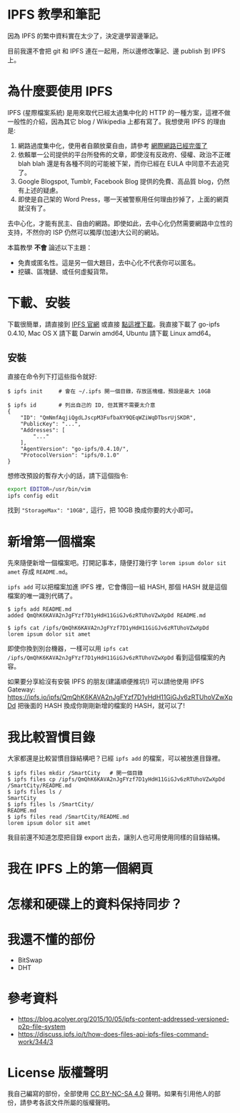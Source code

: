 # IPFS 教學和筆記

因為 IPFS 的繁中資料實在太少了，決定邊學習邊筆記。

目前我還不會把 git 和 IPFS 連在一起用，所以邊修改筆記、邊 publish 到 IPFS 上。

# 為什麼要使用 IPFS

IPFS (星際檔案系統) 是用來取代已經太過集中化的 HTTP 的一種方案，這裡不做一般性的介紹，因為其它 blog / Wikipedia 上都有寫了。我想使用 IPFS 的理由是:
1. 網路過度集中化，使用者自願放棄自由，請參考 [網際網路已經完蛋了](https://www.inside.com.tw/2017/08/07/internet-is-too-centralized)
2. 依賴單一公司提供的平台所發佈的文章，即使沒有反政府、侵權、政治不正確 blah blah 還是有各種不同的可能被下架，而你已經在 EULA 中同意不去追究了。
3. Google Blogspot, Tumblr, Facebook Blog 提供的免費、高品質 blog，仍然有上述的疑慮。
4. 即使是自己架的 Word Press，哪一天被警察用任何理由抄掉了，上面的網頁就沒有了。

去中心化，才能有民主、自由的網路。即使如此，去中心化仍然需要網路中立性的支持，不然你的 ISP 仍然可以獨厚(加速)大公司的網站。

本篇教學 **不會** 論述以下主題：
- 免責或匿名性。這是另一個大題目，去中心化不代表你可以匿名。
- 挖礦、區塊鏈、或任何虛擬貨幣。

# 下載、安裝

下載很簡單，請直接到 [IPFS 官網](https://ipfs.io/) 或直接 [點這裡下載](https://dist.ipfs.io/#go-ipfs)。我直接下載了 go-ipfs 0.4.10, Mac OS X 請下載 Darwin amd64, Ubuntu 請下載 Linux amd64。

## 安裝

直接在命令列下打這些指令就好:
```
$ ipfs init     # 會在 ~/.ipfs 開一個目錄，存放區塊檔，預設是最大 10GB

$ ipfs id       # 列出自己的 ID, 但其實不需要太介意
{
	"ID": "QmNmfAqjiQgdLJscpM3FufbaXY9QEqWZiWqDTbsrUjSKDR",
	"PublicKey": "...",
	"Addresses": [
		"..."
	],
	"AgentVersion": "go-ipfs/0.4.10/",
	"ProtocolVersion": "ipfs/0.1.0"
}
```

想修改預設的暫存大小的話，請下這個指令:
```bash
export EDITOR=/usr/bin/vim
ipfs config edit
```
找到 `"StorageMax": "10GB",` 這行，把 10GB 換成你要的大小即可。

# 新增第一個檔案

先來隨便新增一個檔案吧。打開記事本，隨便打幾行字 `lorem ipsum dolor sit amet` 存成 `README.md`。

`ipfs add` 可以把檔案加進 IPFS 裡，它會傳回一組 HASH, 那個 HASH 就是這個檔案的唯一識別代碼了。
```
$ ipfs add README.md
added QmQhK6KAVA2nJgFYzf7D1yHdH11GiGJv6zRTUhoVZwXpDd README.md

$ ipfs cat /ipfs/QmQhK6KAVA2nJgFYzf7D1yHdH11GiGJv6zRTUhoVZwXpDd
lorem ipsum dolor sit amet
```
即使你換到別台機器，一樣可以用 `ipfs cat /ipfs/QmQhK6KAVA2nJgFYzf7D1yHdH11GiGJv6zRTUhoVZwXpDd` 看到這個檔案的內容。

如果要分享給沒有安裝 IPFS 的朋友(建議順便推坑!) 可以請他使用 IPFS Gateway: https://ipfs.io/ipfs/QmQhK6KAVA2nJgFYzf7D1yHdH11GiGJv6zRTUhoVZwXpDd 把後面的 HASH 換成你剛剛新增的檔案的 HASH，就可以了!

# 我比較習慣目錄

大家都還是比較習慣目錄結構吧？已經 `ipfs add` 的檔案，可以被放進目錄裡。
```
$ ipfs files mkdir /SmartCity   # 開一個目錄
$ ipfs files cp /ipfs/QmQhK6KAVA2nJgFYzf7D1yHdH11GiGJv6zRTUhoVZwXpDd /SmartCity/README.md
$ ipfs files ls /
SmartCity
$ ipfs files ls /SmartCity/
README.md
$ ipfs files read /SmartCity/README.md
lorem ipsum dolor sit amet
```
我目前還不知道怎麼把目錄 export 出去，讓別人也可用使用同樣的目錄結構。

# 我在 IPFS 上的第一個網頁

# 怎樣和硬碟上的資料保持同步？

# 我還不懂的部份

- BitSwap
- DHT

# 參考資料

- https://blog.acolyer.org/2015/10/05/ipfs-content-addressed-versioned-p2p-file-system
- https://discuss.ipfs.io/t/how-does-files-api-ipfs-files-command-work/344/3

# License 版權聲明

我自己編寫的部份，全部使用 [CC BY-NC-SA 4.0](https://creativecommons.org/licenses/by-nc-sa/4.0/deed.zh_TW) 聲明。如果有引用他人的部份，請參考各該文件所屬的版權聲明。

